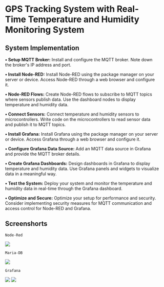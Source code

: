 # GPS Tracking System with Real-Time Temperature and Humidity Monitoring System

## System Implementation

**• Setup MQTT Broker:** Install and configure the MQTT broker. Note down the broker's IP address and port.

**• Install Node-RED:** Install Node-RED using the package manager on your server or device. Access Node-RED through a web browser and configure it.

**• Node-RED Flows:** Create Node-RED flows to subscribe to MQTT topics where sensors publish data. Use the dashboard nodes to display temperature and humidity data.

**• Connect Sensors:** Connect temperature and humidity sensors to microcontrollers. Write code on the microcontrollers to read sensor data and publish it to MQTT topics.

**• Install Grafana:** Install Grafana using the package manager on your server or device. Access Grafana through a web browser and configure it.

**• Configure Grafana Data Source:** Add an MQTT data source in Grafana and provide the MQTT broker details.

**• Create Grafana Dashboards:** Design dashboards in Grafana to display temperature and humidity data. Use Grafana panels and widgets to visualize data in a meaningful way.

**• Test the System:** Deploy your system and monitor the temperature and humidity data in real-time through the Grafana dashboard.

**• Optimize and Secure:** Optimize your setup for performance and security. Consider implementing security measures for MQTT communication and access control for Node-RED and Grafana.


## Screenshorts

    Node-Red

   <img src= "https://github.com/Gokulakarthikeyan/GPS-Tracking-System-with-Real-Time-Temperature-and-Humidity-Monitoring-System/assets/103558082/056aaa22-437f-4331-9c3d-1e84781069db">
    
    Maria-DB
    
   <img src= "https://github.com/Gokulakarthikeyan/GPS-Tracking-System-with-Real-Time-Temperature-and-Humidity-Monitoring-System/assets/103558082/6f992bc2-81ff-4b89-8d88-cd1d7bd50fdd">

    Grafana
    
   <img src= "https://github.com/Gokulakarthikeyan/GPS-Tracking-System-with-Real-Time-Temperature-and-Humidity-Monitoring-System/assets/103558082/3d2b3a72-08d8-41cb-8615-2a13e8e0f8d6">

   
   <img src= "https://github.com/Gokulakarthikeyan/GPS-Tracking-System-with-Real-Time-Temperature-and-Humidity-Monitoring-System/assets/103558082/6b8e5161-e0c4-492c-98c3-42ef144c9f86">
